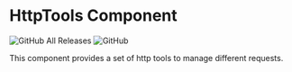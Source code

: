 # HttpTools Component

![GitHub All Releases](https://img.shields.io/github/downloads/vaganca/http-tools/total?style=rounded)
![GitHub](https://img.shields.io/github/license/vaganca/http-tools)

This component provides a set of http tools to manage different requests.
